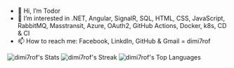 - 👋 Hi, I’m Todor
- 👀 I’m interested in .NET, Angular, SignalR, SQL, HTML, CSS, JavaScript, RabbitMQ, Masstransit, Azure, OAuth2, GitHub Actions, Docker, k8s, CD & CI
- 📫 How to reach me: Facebook, LinkdIn, GitHub & Gmail = dimi7rof

![dimi7rof's Stats](https://github-readme-stats.vercel.app/api?username=dimi7rof&theme=tokyonight&show_icons=true&hide_border=true&count_private=true)
![dimi7rof's Streak](https://github-readme-streak-stats.herokuapp.com/?user=dimi7rof&theme=tokyonight&hide_border=true)
![dimi7rof's Top Languages](https://github-readme-stats.vercel.app/api/top-langs/?username=dimi7rof&theme=tokyonight&show_icons=true&hide_border=true&layout=compact)

<!---
dimi7rof/dimi7rof is a ✨ special ✨ repository because its `README.md` (this file) appears on your GitHub profile.
You can click the Preview link to take a look at your changes.
--->
